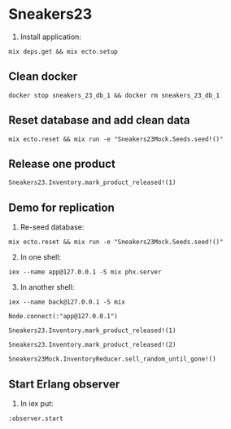# Sneakers23

1. Install application:

`mix deps.get && mix ecto.setup`

## Clean docker

`docker stop sneakers_23_db_1 && docker rm sneakers_23_db_1`

## Reset database and add clean data

`mix ecto.reset && mix run -e "Sneakers23Mock.Seeds.seed!()"`

## Release one product

`Sneakers23.Inventory.mark_product_released!(1)`

## Demo for replication

1. Re-seed database:

`mix ecto.reset && mix run -e "Sneakers23Mock.Seeds.seed!()"`

2. In one shell:

`iex --name app@127.0.0.1 -S mix phx.server`

3. In another shell:

`iex --name back@127.0.0.1 -S mix`

`Node.connect(:"app@127.0.0.1")`

`Sneakers23.Inventory.mark_product_released!(1)`

`Sneakers23.Inventory.mark_product_released!(2)`

`Sneakers23Mock.InventoryReducer.sell_random_until_gone!()`

## Start Erlang observer

1. In iex put: 

`:observer.start`
